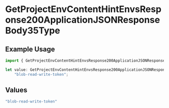 # GetProjectEnvContentHintEnvsResponse200ApplicationJSONResponseBody35Type

## Example Usage

```typescript
import { GetProjectEnvContentHintEnvsResponse200ApplicationJSONResponseBody35Type } from "@simplesagar/vercel/models/getprojectenvop.js";

let value: GetProjectEnvContentHintEnvsResponse200ApplicationJSONResponseBody35Type =
    "blob-read-write-token";
```

## Values

```typescript
"blob-read-write-token"
```